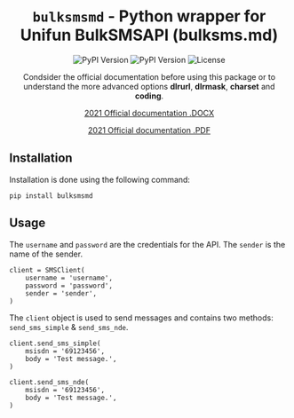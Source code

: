 <div align="center">

# `bulksmsmd` - Python wrapper for Unifun BulkSMSAPI (bulksms.md)

![PyPI Version](https://img.shields.io/pypi/pyversions/dash.svg)
![PyPI Version](https://img.shields.io/pypi/v/bulksmsmd.svg)
![License](https://img.shields.io/pypi/l/bulksmsmd.svg)

Condsider the official documentation before using this package or to understand the more advanced options __dlrurl__, __dlrmask__, __charset__ and __coding__.

[2021 Official documentation .DOCX](https://github.com/markmelnic/bulksmsmd/blob/main/res/docs_2021.docx)

[2021 Official documentation .PDF](https://github.com/markmelnic/bulksmsmd/blob/main/res/docs_2021.pdf)

</div>

## Installation

Installation is done using the following command:

    pip install bulksmsmd

## Usage

The `username` and `password` are the credentials for the API. The `sender` is the name of the sender.

    client = SMSClient(
        username = 'username',
        password = 'password',
        sender = 'sender',
    )

The `client` object is used to send messages and contains two methods: `send_sms_simple` & `send_sms_nde`.

    client.send_sms_simple(
        msisdn = '69123456',
        body = 'Test message.',
    )

    client.send_sms_nde(
        msisdn = '69123456',
        body = 'Test message.',
    )
